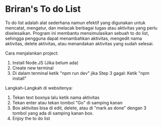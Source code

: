 # Briran's To do List

To do list adalah alat sederhana namun efektif yang digunakan untuk mencatat, mengatur, dan melacak berbagai tugas atau aktivitas yang perlu diselesaikan. Program ini membantu mensimulasikan sebuah to do list, sehingga pengguna dapat menambahkan aktivitas, mengedit nama aktivitas, delete aktivitas, atau menandakan aktivitas yang sudah selesai. 

Cara menjalankan project:
1. Install Node.JS (Jika belum ada)
2. Create new terminal
3. Di dalam terminal ketik "npm run dev"
jika Step 3 gagal:
Ketik "npm install"

Langkah-Langkah di websitenya:
1. Tekan text boxnya lalu ketik nama aktivitas
2. Tekan enter atau tekan tombol "Go" di samping kanan
3. Box aktivitas bisa di edit, delete, atau di "mark as done" dengan 3 tombol yang ada di samping kanan box.
4. Enjoy the to do list



